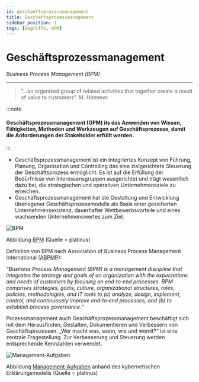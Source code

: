 ```yaml
---
id: geschaeftsprozessmanagement
title: Geschäftsprozessmanagement
sidebar_position: 1
tags: [Begriffe, BPM]
---
```


# Geschäftsprozessmanagement

*Business Process Management (BPM)*

------

> "...an organized group of related activities that together create a result of value to customers”. *M. Hammer.*
>

:::note

<h4>Geschäftsprozessmanagement (GPM) its das Anwenden von Wissen, Fähigkeiten, Methoden und Werkzeugen auf Geschäftsprozesse, damit die Anforderungen der Stakeholder erfüllt werden. </h4>

:::

- Geschäftsprozessmanagement ist ein integriertes Konzept von Führung, Planung, Organisation und Controlling das eine zielgerichtete Steuerung der Geschäftsprozess ermöglicht. Es ist auf die Erfüllung der Bedürfnisse von Interessensgruppen ausgerichtet und trägt wesentlich dazu bei, die strategischen und operativen Unternehmensziele zu erreichen. 
- Geschäftsprozessmanagement hat die Gestaltung und Entwicklung überlegener Geschäftsprozessmodelle als Basis einer gesicherten Unternehmensexistenz, dauerhafter Wettbewerbsvorteile und eines wachsenden Unternehmenswertes zum Ziel.

![BPM](/img/bpm.png)

Abbildung [BPM](/img/bpm.png) (Quelle = platinus)

Definition von BPM nach Association of Business Process Management International ([ABPMP](http://www.abpmp.org/)): 

*“Business Process Management (BPM) is a management discipline that integrates the strategy and goals of an organization with the expectations and needs of customers by focusing on end‐to‐end processes. BPM comprises strategies, goals, culture, organizational structures, roles, policies, methodologies, and IT tools to (a) analyze, design, implement, control, and continuously improve end‐to‐end processes, and (b) to establish process governance.”* 



Prozessmanagement auch Geschäftsprozessmanagement beschäftigt sich mit dem Herausfinden, Gestalten, Dokumentieren und Verbessern von Geschäftsprozessen. „Wer macht was, wann, wie und womit?“ ist eine zentrale Fragestellung. Zur Verbesserung und Steuerung werden entsprechende Kennzahlen verwendet.

![Management-Aufgaben](/img/bpm1.png) 

Abbildung [Management-Aufgaben](/img/bpm1.png) anhand des kybernetischen Erklärungsmodells (Quelle = platinus)
